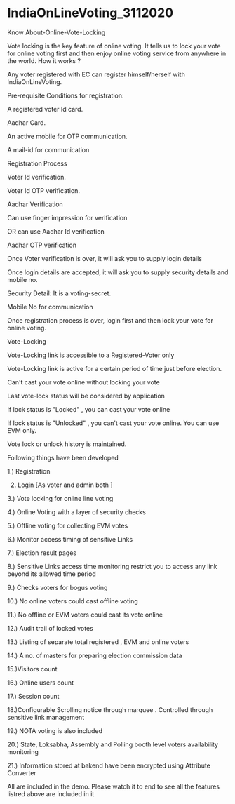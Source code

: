 # IndiaOnLineVoting_3112020

Know About-Online-Vote-Locking



Vote locking is the key feature of online voting. It tells us to lock your vote for online voting first and then enjoy online voting service from anywhere in the world.
How it works ?

Any voter registered with EC can register himself/herself with IndiaOnLineVoting.

Pre-requisite Conditions for registration:

A registered voter Id card.

Aadhar Card.

An active mobile for OTP communication.

A mail-id for communication

Registration Process

Voter Id verification.

Voter Id OTP verification.

Aadhar Verification

Can use finger impression for verification

OR can use Aadhar Id verification

Aadhar OTP verification

Once Voter verification is over, it will ask you to supply login details

Once login details are accepted, it will ask you to supply security details and mobile no.

Security Detail: It is a voting-secret.

Mobile No for communication

Once registration process is over, login first and then lock your vote for online voting.

Vote-Locking

Vote-Locking link is accessible to a Registered-Voter only

Vote-Locking link is active for a certain period of time just before election.

Can't cast your vote online without locking your vote

Last vote-lock status will be considered by application

If lock status is "Locked" , you can cast your vote online

If lock status is "Unlocked" , you can't cast your vote online. You can use EVM only.

Vote lock or unlock history is maintained.


Following things have been developed


1.) Registration

2) Login  [As voter and admin both ]

3.) Vote locking for online line voting

4.)  Online Voting with a layer of security checks

5.) Offline voting for collecting EVM votes

6.) Monitor access timing of sensitive Links

7.)  Election result pages

8.) Sensitive Links access time monitoring restrict you to access any link beyond its allowed time period

9.) Checks voters for bogus voting

10.) No online voters could cast offline voting

11.) No offline or EVM voters could cast its vote online

12.) Audit trail of locked votes

13.) Listing of separate total registered , EVM and online voters 

14.) A no. of masters for preparing election commission data

15.)Visitors count

16.) Online users count

17.) Session count

18.)Configurable Scrolling notice through marquee . Controlled through sensitive link management

19.) NOTA voting is also included

20.) State, Loksabha, Assembly and Polling booth level voters availability monitoring

21.) Information stored at bakend have been encrypted using Attribute Converter

All are included in the demo. Please watch it to end to see all the features listred above
 are included in it
